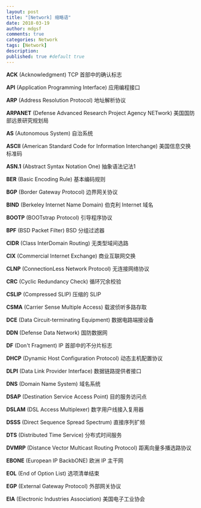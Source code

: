 ```yaml
---
layout: post
title: "[Network] 缩略语"
date: 2018-03-19
author: mdgsf
comments: true
categories: Network
tags: [Network]
description:
published: true #default true
---
```


**ACK** (Acknowledgment) TCP 首部中的确认标志

**API** (Application Programming Interface) 应用编程接口

**ARP** (Address Resolution Protocol) 地址解析协议

**ARPANET** (Defense Advanced Research Project Agency NETwork) 美国国防部远景研究规划局

**AS** (Autonomous System) 自治系统

**ASCII** (American Standard Code for Information Interchange) 美国信息交换标准码

**ASN.1** (Abstract Syntax Notation One) 抽象语法记法1

**BER** (Basic Encoding Rule) 基本编码规则

**BGP** (Border Gateway Protocol) 边界网关协议

**BIND** (Berkeley Internet Name Domain) 伯克利 Internet 域名

**BOOTP** (BOOTstrap Protocol) 引导程序协议

**BPF** (BSD Packet Filter) BSD 分组过滤器

**CIDR** (Class InterDomain Routing) 无类型域间选路

**CIX** (Commercial Internet Exchange) 商业互联网交换

**CLNP** (ConnectionLess Network Protocol) 无连接网络协议

**CRC** (Cyclic Redundancy Check) 循环冗余校验

**CSLIP** (Compressed SLIP) 压缩的 SLIP

**CSMA** (Carrier Sense Multiple Access) 载波侦听多路存取

**DCE** (Data Circuit-terminating Equipment) 数据电路端接设备

**DDN** (Defense Data Network) 国防数据网

**DF** (Don't Fragment) IP 首部中的不分片标志

**DHCP** (Dynamic Host Configuration Protocol) 动态主机配置协议

**DLPI** (Data Link Provider Interface) 数据链路提供者接口

**DNS** (Domain Name System) 域名系统

**DSAP** (Destination Service Access Point) 目的服务访问点

**DSLAM** (DSL Access Multiplexer) 数字用户线接入复用器

**DSSS** (Direct Sequence Spread Spectrum) 直接序列扩频

**DTS** (Distributed Time Service) 分布式时间服务

**DVMRP** (Distance Vector Multicast Routing Protocol) 距离向量多播选路协议

**EBONE** (European IP BackbONE) 欧洲 IP 主干网

**EOL** (End of Option List) 选项清单结束

**EGP** (External Gateway Protocol) 外部网关协议

**EIA** (Electronic Industries Association) 美国电子工业协会
